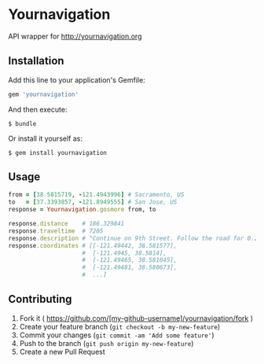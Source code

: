 # Yournavigation

API wrapper for http://yournavigation.org

## Installation

Add this line to your application's Gemfile:

```ruby
gem 'yournavigation'
```

And then execute:

    $ bundle

Or install it yourself as:

    $ gem install yournavigation

## Usage

```ruby
from = [38.5815719, -121.4943996] # Sacramento, US
to   = [37.3393857, -121.8949555] # San Jose, US
response = Yournavigation.gosmore from, to

response.distance    # 186.329841
response.traveltime  # 7205
response.description # "Continue on 9th Street. Follow the road for 0.2 mi.<br>.."
response.coordinates # [[-121.49442, 38.581577],
                     #  [-121.4945, 38.5814],
                     #  [-121.49465, 38.581045],
                     #  [-121.49481, 38.580673],
                     #  ...]
```

## Contributing

1. Fork it ( https://github.com/[my-github-username]/yournavigation/fork )
2. Create your feature branch (`git checkout -b my-new-feature`)
3. Commit your changes (`git commit -am 'Add some feature'`)
4. Push to the branch (`git push origin my-new-feature`)
5. Create a new Pull Request
